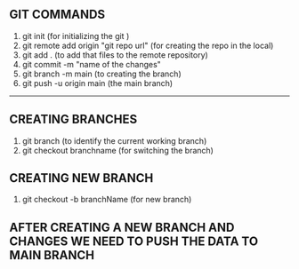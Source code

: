## GIT COMMANDS

1. git init (for initializing the git )
2. git remote add origin "git repo url" (for creating the repo in the local)
3. git add . (to add that files to the remote repository)
4. git commit -m "name of the changes"
5. git branch -m  main (to creating the branch)
6. git push -u origin main (the main branch)

-------------------------------------------------------

## CREATING BRANCHES 

1. git branch (to identify the current working branch)
2. git checkout branchname (for switching the branch)

## CREATING NEW BRANCH 


1. git checkout -b branchName (for new branch)


## AFTER CREATING A NEW BRANCH AND CHANGES WE NEED TO PUSH THE DATA TO MAIN BRANCH

